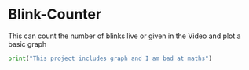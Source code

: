 # Blink-Counter
This can count the number of blinks live or given in the Video and plot a basic graph

```python
print("This project includes graph and I am bad at maths")
```
